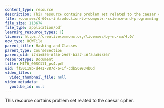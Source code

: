 ```yaml
---
content_type: resource
description: This resource contains problem set related to the caesar cipher.
file: /courses/6-00sc-introduction-to-computer-science-and-programming-spring-2011/ff50119bd441887d641fcdb569934b6d_MIT6_00SCS11_ps4.pdf
file_size: 113676
file_type: application/pdf
learning_resource_types: []
license: https://creativecommons.org/licenses/by-nc-sa/4.0/
ocw_type: OCWFile
parent_title: Hashing and Classes
parent_type: CourseSection
parent_uid: 17410556-8f30-2907-b327-46f2da54236f
resourcetype: Document
title: MIT6_00SCS11_ps4.pdf
uid: ff50119b-d441-887d-641f-cdb569934b6d
video_files:
  video_thumbnail_file: null
video_metadata:
  youtube_id: null
---
```

This resource contains problem set related to the caesar cipher.